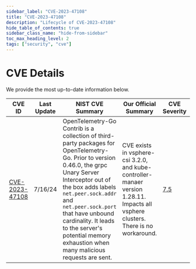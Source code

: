 ```yaml
---
sidebar_label: "CVE-2023-47108"
title: "CVE-2023-47108"
description: "Lifecycle of CVE-2023-47108"
hide_table_of_contents: true
sidebar_class_name: "hide-from-sidebar"
toc_max_heading_level: 2
tags: ["security", "cve"]
---
```


# CVE Details

We provide the most up-to-date information below.

| CVE ID                                                            | Last Update | NIST CVE Summary                                                                                                                                                                                                                                                                                                                                      | Our Official Summary                                                                                                               | CVE Severity                                           | Status  |
| ----------------------------------------------------------------- | ----------- | ----------------------------------------------------------------------------------------------------------------------------------------------------------------------------------------------------------------------------------------------------------------------------------------------------------------------------------------------------- | ---------------------------------------------------------------------------------------------------------------------------------- | ------------------------------------------------------ | ------- |
| [CVE-2023-47108](https://nvd.nist.gov/vuln/detail/CVE-2023-47108) | 7/16/24     | OpenTelemetry-Go Contrib is a collection of third-party packages for OpenTelemetry-Go. Prior to version 0.46.0, the grpc Unary Server Interceptor out of the box adds labels `net.peer.sock.addr` and `net.peer.sock.port` that have unbound cardinality. It leads to the server's potential memory exhaustion when many malicious requests are sent. | CVE exists in vsphere-csi 3.2.0, and kube-controller-manaer version 1.28.11. Impacts all vsphere clusters. There is no workaround. | [7.5](https://nvd.nist.gov/vuln/detail/CVE-2023-47108) | Ongoing |
